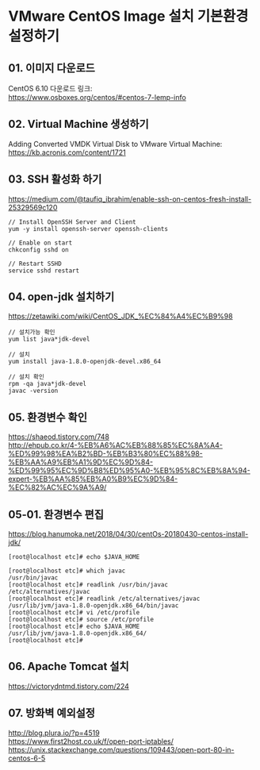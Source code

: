 # VMware CentOS Image 설치 기본환경 설정하기

## 01. 이미지 다운로드
CentOS 6.10 다운로드 링크:  
https://www.osboxes.org/centos/#centos-7-lemp-info

## 02. Virtual Machine 생성하기
Adding Converted VMDK Virtual Disk to VMware Virtual Machine:  
https://kb.acronis.com/content/1721

## 03. SSH 활성화 하기
https://medium.com/@taufiq_ibrahim/enable-ssh-on-centos-fresh-install-25329569c120
```
// Install OpenSSH Server and Client
yum -y install openssh-server openssh-clients

// Enable on start
chkconfig sshd on

// Restart SSHD
service sshd restart
```

## 04. open-jdk 설치하기
https://zetawiki.com/wiki/CentOS_JDK_%EC%84%A4%EC%B9%98
```
// 설치가능 확인
yum list java*jdk-devel

// 설치
yum install java-1.8.0-openjdk-devel.x86_64

// 설치 확인
rpm -qa java*jdk-devel
javac -version 
```

## 05. 환경변수 확인
https://shaeod.tistory.com/748   
http://ehpub.co.kr/4-%EB%A6%AC%EB%88%85%EC%8A%A4-%ED%99%98%EA%B2%BD-%EB%B3%80%EC%88%98-%EB%AA%A9%EB%A1%9D%EC%9D%84-%ED%99%95%EC%9D%B8%ED%95%A0-%EB%95%8C%EB%8A%94-expert-%EB%AA%85%EB%A0%B9%EC%9D%84-%EC%82%AC%EC%9A%A9/

## 05-01. 환경변수 편집
https://blog.hanumoka.net/2018/04/30/centOs-20180430-centos-install-jdk/
```
[root@localhost etc]# echo $JAVA_HOME

[root@localhost etc]# which javac
/usr/bin/javac
[root@localhost etc]# readlink /usr/bin/javac
/etc/alternatives/javac
[root@localhost etc]# readlink /etc/alternatives/javac
/usr/lib/jvm/java-1.8.0-openjdk.x86_64/bin/javac
[root@localhost etc]# vi /etc/profile
[root@localhost etc]# source /etc/profile
[root@localhost etc]# echo $JAVA_HOME
/usr/lib/jvm/java-1.8.0-openjdk.x86_64/
[root@localhost etc]#

```

## 06. Apache Tomcat 설치
https://victorydntmd.tistory.com/224

## 07. 방화벽 예외설정
http://blog.plura.io/?p=4519  
https://www.first2host.co.uk/f/open-port-iptables/  
https://unix.stackexchange.com/questions/109443/open-port-80-in-centos-6-5
